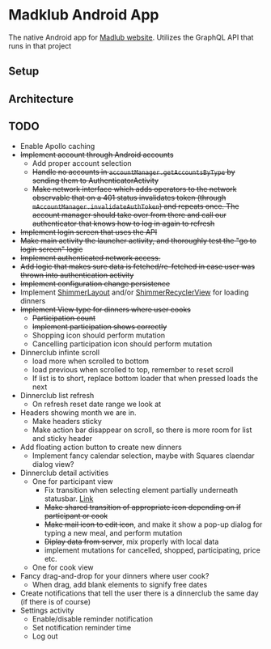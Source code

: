 # Madklub Android App

The native Android app for <a href="https://github.com/petergarnaes/Madklub-website" target="_blank">Madlub website</a>. Utilizes the GraphQL API that runs in that project

## Setup

## Architecture

## TODO

 - Enable Apollo caching
 - <s>Implement account through Android accounts</s>
    * Add proper account selection
    * <s>Handle no accounts in `accountManager.getAccountsByType` by sending them to AuthenticatorActivity</s>
    * <s>Make network interface which adds operators to the network observable that on a 401 status invalidates token (through `mAccountManager.invalidateAuthToken`) and repeats once. The account manager should take over from there and call our authenticator that knows how to log in again to refresh</s>
 - <s>Implement login screen that uses the API</s>
 - <s>Make main activity the launcher activity, and thoroughly test the "go to login screen" logic</s>
 - <s>Implement authenticated network access.</s>
 - <s>Add logic that makes sure data is fetched/re-fetched in case user was thrown into authentication activity</s>
 - <s>Implement configuration change persistence</s>
 - Implement <a href="https://github.com/team-supercharge/ShimmerLayout" target="_blank">ShimmerLayout</a> and/or <a href="https://github.com/sharish/ShimmerRecyclerView" target="_blank">ShimmerRecyclerView</a> for loading dinners
 - <s>Implement View type for dinners where user cooks</s>
    * <s>Participation count</s>
    * <s>Implement participation shows correctly</s>
    * Shopping icon should perform mutation
    * Cancelling participation icon should perform mutation
 - Dinnerclub infinte scroll
    * load more when scrolled to bottom
    * load previous when scrolled to top, remember to reset scroll
    * If list is to short, replace bottom loader that when pressed loads the next
 - Dinnerclub list refresh
    * On refresh reset date range we look at
 - Headers showing month we are in.
    * Make headers sticky
    * Make action bar disappear on scroll, so there is more room for list and sticky header
 - Add floating action button to create new dinners
    * Implement fancy calendar selection, maybe with Squares claendar dialog view?
 - Dinnerclub detail activities
    * One for participant view
        * Fix transition when selecting element partially underneath statusbar. <a href="https://github.com/codepath/android_guides/wiki/Shared-Element-Activity-Transition#5-customizing-shared-elements-transition">Link</a>
        * <s>Make shared transition of appropriate icon depending on if participant or cook </s>
        * <s>Make mail icon to edit icon</s>, and make it show a pop-up dialog for typing a new meal, and perform mutation
        * <s>Diplay data from server</s>, mix properly with local data
        * implement mutations for cancelled, shopped, participating, price etc.
    * One for cook view
 - Fancy drag-and-drop for your dinners where user cook?
    * When drag, add blank elements to signify free dates
 - Create notifications that tell the user there is a dinnerclub the same day (if there is of course)
 - Settings activity
    * Enable/disable reminder notification
    * Set notification reminder time
    * Log out